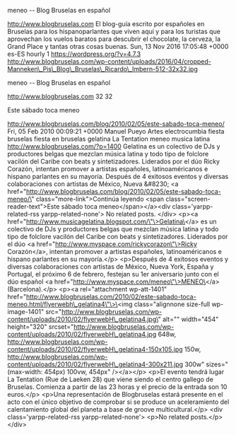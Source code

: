 meneo -- Blog Bruselas en español

http://www.blogbruselas.com El blog-guía escrito por españoles en
Bruselas para los hispanoparlantes que viven aquí y para los turistas
que aprovechan los vuelos baratos para descubrir el chocolate, la
cerveza, la Grand Place y tantas otras cosas buenas. Sun, 13 Nov 2016
17:05:48 +0000 es-ES hourly 1 https://wordpress.org/?v=4.7.3
http://www.blogbruselas.com/wp-content/uploads/2016/04/cropped-Manneken\_Pis\_Blog\_Bruselas\_Ricardo\_Imbern-512-32x32.jpg

meneo -- Blog Bruselas en español

http://www.blogbruselas.com 32 32

Este sábado toca meneo

http://www.blogbruselas.com/blog/2010/02/05/este-sabado-toca-meneo/ Fri,
05 Feb 2010 00:09:21 +0000 Manuel Pueyo Artes electrocumbia fiesta
bruselas fiesta en bruselas gelatina La Tentation meneo musica latina
http://www.blogbruselas.com/?p=1400 Gelatina es un colectivo de DJs y
productores belgas que mezclan música latina y todo tipo de folclore
vacilón del Caribe con beats y sintetizadores. Liderados por el dúo
Ricky Corazón, intentan promover a artistas españoles, latinoaméricanos
e hispano parlantes en su mayoría. Después de 4 exitosos eventos y
diversas colaboraciones con artistas de México, Nueva &\#8230; \<a
href=\"http://www.blogbruselas.com/blog/2010/02/05/este-sabado-toca-meneo/\"
class=\"more-link\"\>Continúa leyendo \<span
class=\"screen-reader-text\"\>Este sábado toca meneo\</span\>\</a\>\<div
class=\'yarpp-related-rss yarpp-related-none\'\> No related posts.
\</div\> \<p\>\<a
href=\"http://www.musicagelatina.blogspot.com/\"\>Gelatina\</a\> es un
colectivo de DJs y productores belgas que mezclan música latina y todo
tipo de folclore vacilón del Caribe con beats y sintetizadores.
Liderados por el dúo \<a
href=\"http://www.myspace.com/rickycorazon\"\>Ricky Corazón\</a\>,
intentan promover a artistas españoles, latinoaméricanos e hispano
parlantes en su mayoría.\</p\> \<p\>Después de 4 exitosos eventos y
diversas colaboraciones con artistas de México, Nueva York, España y
Portugal, el próximo 6 de febrero, festejan su 1er aniversario junto con
el dúo español \<a href=\"http://www.myspace.com/meneo\"\>MENEO\</a\>
(Barcelona).\</p\> \<p\>\<a rel=\"attachment wp-att-1401\"
href=\"http://www.blogbruselas.com/2010/02/este-sabado-toca-meneo.html/flyerwebh\_gelatina4\"\>\<img
class=\"alignnone size-full wp-image-1401\"
src=\"http://www.blogbruselas.com/wp-content/uploads/2010/02/flyerwebH\_gelatina4.jpg\"
alt=\"\" width=\"454\" height=\"320\"
srcset=\"http://www.blogbruselas.com/wp-content/uploads/2010/02/flyerwebH\_gelatina4.jpg
648w,
http://www.blogbruselas.com/wp-content/uploads/2010/02/flyerwebH\_gelatina4-150x105.jpg
150w,
http://www.blogbruselas.com/wp-content/uploads/2010/02/flyerwebH\_gelatina4-300x211.jpg
300w\" sizes=\"(max-width: 454px) 100vw, 454px\" /\>\</a\>\</p\> \<p\>El
evento tendrá lugar La Tentation (Rue de Laeken 28) que viene siendo el
centro gallego de Bruselas. Comienza a partir de las 23 horas y el
precio de la entrada son 10 euros.\</p\> \<p\>Una representación de
Blogbruselas estará presente en el acto con el único objetivo de
comprobar si se produce un aceleramiento del calentamiento global del
planeta a base de groove multicultural.\</p\> \<div
class=\'yarpp-related-rss yarpp-related-none\'\> \<p\>No related
posts.\</p\> \</div\>
